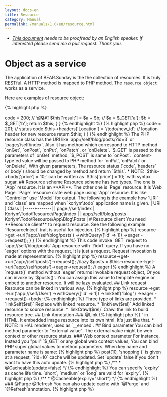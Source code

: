 ```yaml
---
layout: docs-en
title: Resource
category: Manual
permalink: /manuals/1.0/en/resource.html
---
```


 * *[This document](https://github.com/bearsunday/bearsunday.github.io/blob/master/manuals/1.0/en/resource.md) needs to be proofread by an English speaker. If interested please send me a pull request. Thank you.*

# Object as a service

The application of BEAR.Sunday is the the collection of resources. It is truly [RESTful](http://en.wikipedia.org/wiki/Representational_state_transfer).
A HTTP method is mapped to PHP method. The `resource object` works as a service.

Here are examples of resource object:

{% highlight php %}
<?php
class Index extends ResourceObject
{
    public function onGet($a, $b)
    {
        $this->code = 200; // 省略可
        $this['result'] = $a + $b; // $a = $_GET['a']; $b = $_GET['b'];

        return $this;
    }
}
{% endhighlight %}

{% highlight php %}
<?php
class Todo extends ResourceObject
{
    public function onPost($id, $todo)
    {
        $this->code = 201; // status code
        $this->headers['Location'] = '/todo/new_id'; // location header for new resource
        
        return $this;
    }
}
{% endhighlight %}

The PHP resource class has the URI like `app://self/blog/posts/?id=3` or `page://self/index`. Also it has  method which correspond to HTTP method `onGet`, `onPost`, `onPut`, `onPatch`, or `onDelete`.
`$_GET` is passed to the parameters of `onGet` method, `$_POST` is same to `onPost`. `content-type`ed value will be passed to PHP method for `onPut`,`onPatch` or `onDelete`, 

With given parameters, The resource status (`code`,`headers` or`body`) should be changed by method and return `$this`. 


 * NOTE: `$this->body['price'] = 10;` can be written as `$this['price'] = 10;` with syntax sugar.

## Resource scheme


Resource scheme has two types. The one is `App` resource. It is an **API**.
The other one is `Page` resource. It is Web Page.
`Page` resource crate web page using `App` resource. It is like `Controller` use `Model` for output.

The following is the example how `URI` and `class` are mapped when `koriym\todo` application name is given.

| URI | Class |
|-----+-------|
| page://self/index | Koriym\Todo\Resource\Page\Index |
| app://self/blog/posts | Koriym\Todo\Resource\App\Blog\Posts |


# Resource client

You need **Resource client** to request resource. See the following example. `ResourceInject` trait is useful for injection.

{% highlight php %}
<?php

use BEAR\Sunday\Inject\ResourceInject;

class Index extends ResourceObject
{
    use ResourceInject;

    public function onGet($a, $b)
    {
        $this['post'] = $this
            ->resource
            ->get
            ->uri('app://self/blog/posts')
            ->withQuery(['id' => 1])
            ->eager
            ->request();
    }
}
{% endhighlight %}

This code invoke `GET` request to `app://self/blog/posts` App resource with `?id=1` query.
If you have no `eager` options with the request, It is just a request. Request invocation is made at representation.

{% highlight php %}
<?php
$posts = $this->resource->get->uri('app://self/posts')->request(); //lazy
$posts = $this->resource->get->uri('app://self/posts')->eager->request(); // eager
{% endhighlight %}

A `request()` method without `eager` returns invokable request object, Or you can invoke by `$posts()`.
You can assign this value to template engine or embed to another resource. It will be lazy evaluated.

## Link request

Resource can be linked in various way.

{% highlight php %}
<?php
$blog = $this
    ->resource
    ->get
    ->uri('app://self/User')
    ->withQuery(['id' => 1])
    ->linkSelf("blog")
    ->eager
    ->request()->body;
{% endhighlight %}

Three type of links are provided. 

 * `linkSelf($rel)` Replace with linked resource.
 * `linkNew($rel)`  Add linked resource to source resource.
 * `linkCrawl($rel)` Crawl the link to build resource tree.

## Link Annotation

### @Link
{% highlight php %}
<?php
    /**
     * @Link(rel="profile", href="/profile{?id}")
     */
    public function onGet($id)
{% endhighlight %}

Set the link with `rel` key name and `href` resource URI. 

 * NOTE: In `hal` context, `@Link` is used for HAL link.

{% highlight php %}
<?php
use BEAR\Resource\Annotation\Link;

/**
 * @Link(crawl="post-tree", rel="post", href="app://self/post?author_id={id}")
 */
public function onGet($id = null)
{% endhighlight %}

A `crawl` tagged link will be [crawled](https://github.com/koriym/BEAR.Resource#crawl) with `linkCrawl`.

### @Embed
{% highlight php %}
<?php
use BEAR\Resource\Annotation\Embed;

    /**
     * @Embed(rel="website", src="/website{?id}")
     */
    public function onGet($id)
{% endhighlight %}

You can embed another resource in `src`. Imagine  `<img src="...">` in HTML. It embedded image resource into its own html. It's just like that.

 * NOTE: In HAL renderer, used as `__embed`.

## Bind parameter

You can bind method parameter to "external value". The external value might be web context or other resource status.

### Web context parameter

For instance, Instead you "pull" `$_GET` or any global web context values, You can bind PHP super global values to method parameters.

When key name and parameter name is same:

{% highlight php %}
<?php
use Ray\WebContextParam\Annotation\QueryParam;

    /**
     * @QueryParam("id")
     */
    public function foo($id = null)
    {
      // $id = $_GET['id'];
{% endhighlight %}


Specify `key` and `param` if it is not matched.

{% highlight php %}
<?php
use Ray\WebContextParam\Annotation\CookieParam;

    /**
     * @CookieParam(key="id", param="tokenId")
     */
    public function foo($tokenId = null)
    {
      // $tokenId = $_COOKIE['id'];
{% endhighlight %}

full list

{% highlight php %}
<?php

use Ray\WebContextParam\Annotation\QueryParam;
use Ray\WebContextParam\Annotation\CookieParam;
use Ray\WebContextParam\Annotation\EnvParam;
use Ray\WebContextParam\Annotation\FormParam;
use Ray\WebContextParam\Annotation\ServerParam;

    /**
     * @QueryParam(key="id", param="userId")
     * @CookieParam(key="id", param="tokenId")
     * @EnvParam("app_mode")
     * @FormParam("token")
     * @ServerParam(key="SERVER_NAME", param="server")
     */
    public function foo($userId = null, $tokenId = "0000", $app_mode = null, $token = null, $server = null)
    {
       // $userId   = $_GET['id'];
       // $tokenId  = $_COOKIE['id'] or "0000" when unset;
       // $app_mode = $_ENV['app_mode'];
       // $token    = $_POST['token'];
       // $server   = $_SERVER['SERVER_NAME'];
{% endhighlight %}

This `bind parameter` is very useful for testing.

### Resource Parameter

We can bind the status of other resource to parameter with `@ResourceParam` annotation.

{% highlight php %}
<?php
/**
 * @ResourceParam(param=“name”, uri="app://self//login#nickname")
 */
public function onGet($name)
{
{% endhighlight %}

In this example, `nickname` of `app://self//login` is bound to `$name`.

## Resource cache

### @Cacheable

{% highlight php %}
<?php
/**
 * @Cacheable
 * @Etag
 */
class User extends ResourceObject
{% endhighlight %}

`@Cacheable` annotated resource object works as cache without time limit.
Cache is updated not by expiry time (unless you specify) but any no GET request in same class. (Parameter is looked to determine identify)

`@Cacheable` annotated resource object will have `Last-Modified` and `ETag` headers.

{% highlight php %}
<?php

/**
 * @Cacheable
 * @Etag
 */
class Todo
{
    public function onGet($id)
    {
        // read
    }

    public function onPost($id, $name)
    {
        // update
    }
}
{% endhighlight %}

For instance, when `->post(10, 'shopping')` is given at a request, `?id=10` cache will be updated.
Set `update` false if you don't want to have this auto update.

{% highlight php %}
/**
 * @Cacheable(update=false)
 */
{% endhighlight %}

You can specify `expiry` as cache life time. `short`, `medium` or `long` are valid for `expiry`.

{% highlight php %}
/**
 * @Cacheable(expiry="short")
 */
{% endhighlight %}


### @Purge @Refresh

You can also update cache with `@Purge` and `@Refresh`annotation.

{% highlight php %}
<?php
/**
 * @Purge(uri="app://self/user/friend?user_id={id}")
 * @Refresh(uri="app://self/user/profile?user_id={id}")
 */
public function onPut($id, $name, $age)
{% endhighlight %}

You can update another resource class and multiple resource at once. `@Purge` delete cache. `@Refresh` recreate cache data.


### @Etag

When HTTP request contains `Etag` and contents is not modified, `304 Not Modified` will be responded.


## BEAR.Resource

You can find more detail at BEAR.Resource [README](https://github.com/bearsunday/BEAR.Resource/blob/1.x/README.md).
